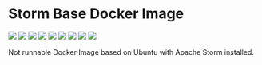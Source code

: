 # Storm Base Docker Image

[![](https://img.shields.io/docker/pulls/cnservices/storm-base)](https://hub.docker.com/r/cnservices/storm-base/)
[![](hhttps://img.shields.io/docker/build/cnservices/storm-base)](https://hub.docker.com/r/cnservices/storm-base/)
[![](https://img.shields.io/docker/automated/cnservices/storm-base)](https://hub.docker.com/r/cnservices/storm-base/)
[![](https://img.shields.io/docker/stars/cnservices/storm-base)](https://hub.docker.com/r/cnservices/storm-base/)
[![](https://img.shields.io/github/license/cn-docker/storm-base)](https://github.com/cn-docker/storm-base)
[![](https://img.shields.io/github/issues/cn-docker/storm-base)](https://github.com/cn-docker/storm-base)
[![](https://img.shields.io/github/issues-closed/cn-docker/storm-base)](https://github.com/cn-docker/storm-base)
[![](https://img.shields.io/github/languages/code-size/cn-docker/storm-base)](https://github.com/cn-docker/storm-base)
[![](https://img.shields.io/github/repo-size/cn-docker/storm-base)](https://github.com/cn-docker/storm-base)

Not runnable Docker Image based on Ubuntu with Apache Storm installed.
